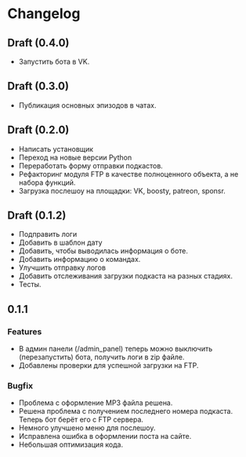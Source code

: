 # Changelog

## Draft (0.4.0)

- Запустить бота в VK.

## Draft (0.3.0)

- Публикация основных эпизодов в чатах.

## Draft (0.2.0)

- Написать установщик
- Переход на новые версии Python
- Переработать форму отправки подкастов.
- Рефакторинг модуля FTP в качестве полноценного объекта, а не набора функций.
- Загрузка послешоу на площадки: VK, boosty, patreon, sponsr.

## Draft (0.1.2)

- Подправить логи
- Добавить в шаблон дату
- Добавить, чтобы выводилась информация о боте.
- Добавить информацию о командах.
- Улучшить отправку логов
- Добавить отслеживания загрузки подкаста на разных стадиях.
- Тесты.

## 0.1.1

### Features

- В админ панели (/admin_panel) теперь можно выключить (перезапустить) бота, получить логи в zip файле.
- Добавлены проверки для успешной загрузки на FTP.

### Bugfix

- Проблема с оформление MP3 файла решена.
- Решена проблема с получением последнего номера подкаста. Теперь бот берёт его с FTP сервера.
- Немного улучшено меню для послешоу.
- Исправлена ошибка в оформлении поста на сайте.
- Небольшая оптимизация кода.
